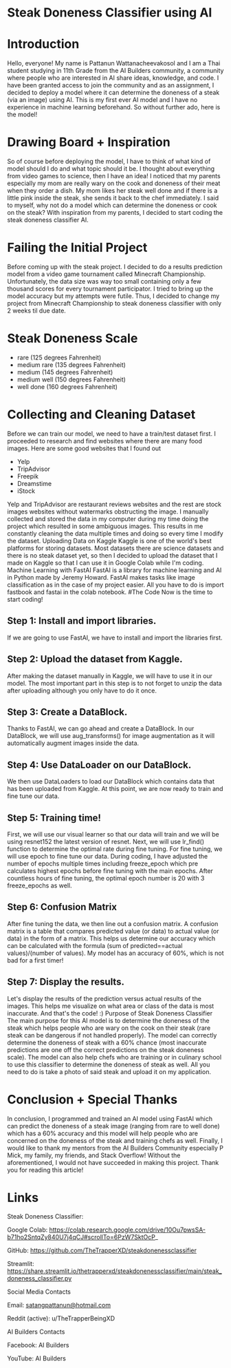 # Steak Doneness Classifier using AI
# Introduction
Hello, everyone! My name is Pattanun Wattanacheevakosol and I am a Thai student studying in 11th Grade from the AI Builders community, a community where people who are interested in AI share ideas, knowledge, and code. I have been granted access to join the community and as an assignment, I decided to deploy a model where it can determine the doneness of a steak (via an image) using AI. This is my first ever AI model and I have no experience in machine learning beforehand. So without further ado, here is the model!
# Drawing Board + Inspiration
So of course before deploying the model, I have to think of what kind of model should I do and what topic should it be. I thought about everything from video games to science, then I have an idea! I noticed that my parents especially my mom are really wary on the cook and doneness of their meat when they order a dish. My mom likes her steak well done and if there is a little pink inside the steak, she sends it back to the chef immediately. I said to myself, why not do a model which can determine the doneness or cook on the steak? With inspiration from my parents, I decided to start coding the steak doneness classifier AI.
# Failing the Initial Project
Before coming up with the steak project. I decided to do a results prediction model from a video game tournament called Minecraft Championship. Unfortunately, the data size was way too small containing only a few thousand scores for every tournament participator. I tried to bring up the model accuracy but my attempts were futile. Thus, I decided to change my project from Minecraft Championship to steak doneness classifier with only 2 weeks til due date.
# Steak Doneness Scale
- rare (125 degrees Fahrenheit)
- medium rare (135 degrees Fahrenheit)
- medium (145 degrees Fahrenheit)
- medium well (150 degrees Fahrenheit)
- well done (160 degrees Fahrenheit)

# Collecting and Cleaning Dataset
Before we can train our model, we need to have a train/test dataset first. I proceeded to research and find websites where there are many food images. Here are some good websites that I found out
- Yelp
- TripAdvisor
- Freepik
- Dreamstime
- iStock 

Yelp and TripAdvisor are restaurant reviews websites and the rest are stock images websites without watermarks obstructing the image. I manually collected and stored the data in my computer during my time doing the project which resulted in some ambiguous images. This results in me constantly cleaning the data multiple times and doing so every time I modify the dataset.
Uploading Data on Kaggle
Kaggle is one of the world's best platforms for storing datasets. Most datasets there are science datasets and there is no steak dataset yet, so then I decided to upload the dataset that I made on Kaggle so that I can use it in Google Colab while I'm coding. Machine Learning with FastAI FastAI is a library for machine learning and AI in Python made by Jeremy Howard. FastAI makes tasks like image classification as in the case of my project easier. All you have to do is import fastbook and fastai in the colab notebook.
#The Code
Now is the time to start coding!
## Step 1: Install and import libraries.
If we are going to use FastAI, we have to install and import the libraries first.
## Step 2: Upload the dataset from Kaggle.
After making the dataset manually in Kaggle, we will have to use it in our model. The most important part in this step is to not forget to unzip the data after uploading although you only have to do it once.
## Step 3: Create a DataBlock.
Thanks to FastAI, we can go ahead and create a DataBlock. In our DataBlock, we will use aug_transforms() for image augmentation as it will automatically augment images inside the data.
## Step 4: Use DataLoader on our DataBlock.
We then use DataLoaders to load our DataBlock which contains data that has been uploaded from Kaggle. At this point, we are now ready to train and fine tune our data.
## Step 5: Training time!
First, we will use our visual learner so that our data will train and we will be using resnet152 the latest version of resnet. Next, we will use lr_find() function to determine the optimal rate during fine tuning. For fine tuning, we will use epoch to fine tune our data. During coding, I have adjusted the number of epochs multiple times including freeze_epoch which pre calculates highest epochs before fine tuning with the main epochs. After countless hours of fine tuning, the optimal epoch number is 20 with 3 freeze_epochs as well.
## Step 6: Confusion Matrix
After fine tuning the data, we then line out a confusion matrix. A confusion matrix is a table that compares predicted value (or data) to actual value (or data) in the form of a matrix. This helps us determine our accuracy which can be calculated with the formula (sum of predicted==actual values)/(number of values). My model has an accuracy of 60%, which is not bad for a first timer!
## Step 7: Display the results.
Let's display the results of the prediction versus actual results of the images. This helps me visualize on what area or class of the data is most inaccurate. And that's the code! :)
Purpose of Steak Doneness Classifier
The main purpose for this AI model is to determine the doneness of the steak which helps people who are wary on the cook on their steak (rare steak can be dangerous if not handled properly). The model can correctly determine the doneness of steak with a 60% chance (most inaccurate predictions are one off the correct predictions on the steak doneness scale). The model can also help chefs who are training or in culinary school to use this classifier to determine the doneness of steak as well. All you need to do is take a photo of said steak and upload it on my application.
# Conclusion + Special Thanks
In conclusion, I programmed and trained an AI model using FastAI which can predict the doneness of a steak image (ranging from rare to well done) which has a 60% accuracy and this model will help people who are concerned on the doneness of the steak and training chefs as well. Finally, I would like to thank my mentors from the AI Builders Community especially P Mick, my family, my friends, and Stack Overflow! Without the aforementioned, I would not have succeeded in making this project. Thank you for reading this article!
# Links
Steak Doneness Classifier:

Google Colab: https://colab.research.google.com/drive/10Ou7pwsSA-b71ho2SntqZy840U7j4qCJ#scrollTo=6PzW7SktOcP_

GitHub: https://github.com/TheTrapperXD/steakdonenessclassifier

Streamlit: https://share.streamlit.io/thetrapperxd/steakdonenessclassifier/main/steak_doneness_classifier.py

Social Media Contacts

Email: satangpattanun@hotmail.com

Reddit (active): u/TheTrapperBeingXD

AI Builders Contacts

Facebook: AI Builders

YouTube: AI Builders

